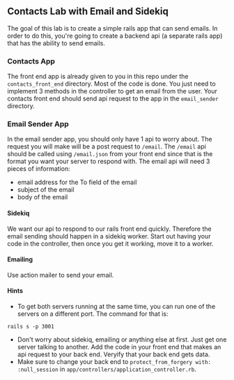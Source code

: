 ## Contacts Lab with Email and Sidekiq

The goal of this lab is to create a simple rails app that can send emails.  In order to do this, you're going to create a backend api (a separate rails app) that  has the ability to send emails.

### Contacts App

The front end app is already given to you in this repo under the `contacts_front_end` directory.  Most of the code is done.  You just need to implement 3 methods in the controller to get an email from the user.  Your contacts front end should send api request to the app in the `email_sender` directory.

### Email Sender App

In the email sender app, you should only have 1 api to worry about.  The request you will make will be a post request to `/email`.  The `/email` api should be called using `/email.json` from your front end since that is the format you want your server to respond with. The email api will need 3 pieces of information:

* email address for the To field of the email
* subject of the email
* body of the email

#### Sidekiq

We want our api to respond to our rails front end quickly.  Therefore the email sending should happen in a sidekiq worker.   Start out having your code in the controller, then once you get it working, move it to a worker.

#### Emailing

Use action mailer to send your email.  



#### Hints

* To get both servers running at the same time, you can run one of the servers on a different port.  The command for that is:

```
rails s -p 3001
```

* Don't worry about sidekiq, emailing or anything else at first.  Just get one server talking to another.  Add the code in your front end that makes an api request to your back end.  Veryify that your back end gets data.
* Make sure to change your back end to `protect_from_forgery with: :null_session` in `app/controllers/application_controller.rb`.

